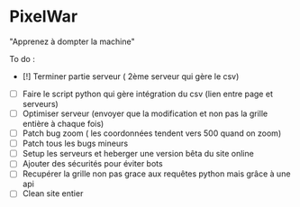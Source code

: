 # PixelWar


"Apprenez à dompter la machine"

To do :
- [!] Terminer partie serveur ( 2ème serveur qui gère le csv)
- [ ] Faire le script python qui gère intégration du csv (lien entre page et serveurs)
- [ ] Optimiser serveur (envoyer que la modification et non pas la grille entière à chaque fois)
- [ ] Patch bug zoom ( les coordonnées tendent vers 500 quand on zoom)
- [ ] Patch tous les bugs mineurs
- [ ] Setup les serveurs et heberger une version bêta du site online
- [ ] Ajouter des sécurités pour éviter bots  
- [ ] Recupérer la grille non pas grace aux requêtes python mais grâce à une api   
- [ ] Clean site entier

